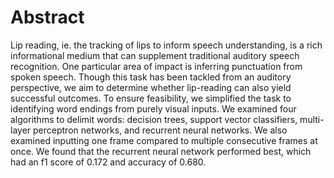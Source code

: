 # Abstract

Lip reading, ie. the tracking of lips to inform speech understanding, is a rich informational medium that can supplement traditional auditory speech recognition. One particular area of impact is inferring punctuation from spoken speech. Though this task has been tackled from an auditory perspective, we aim to determine whether lip-reading can also yield successful outcomes. To ensure feasibility, we simplified the task to identifying word endings from purely visual inputs. We examined four algorithms to delimit words: decision trees, support vector classifiers, multi-layer perceptron networks, and recurrent neural networks. We also examined inputting one frame compared to multiple consecutive frames at once. We found that the recurrent neural network performed best, which had an f1 score of 0.172 and accuracy of 0.680.

